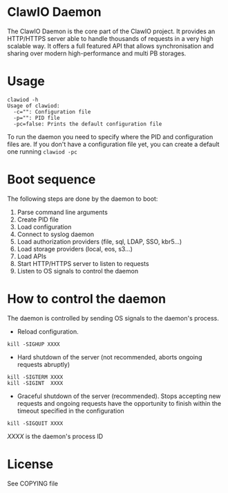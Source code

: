 # ClawIO Daemon
The ClawIO Daemon is the core part of the ClawIO project.
It provides an HTTP/HTTPS server able to handle thousands of requests in a very high scalable way.
It offers a full featured API that allows synchronisation and sharing over modern high-performance and multi PB storages.
 
# Usage
```
clawiod -h
Usage of clawiod:
  -c="": Configuration file
  -p="": PID file
  -pc=false: Prints the default configuration file
```
To run the daemon you need to specify where the PID and configuration files are.
If you don't have a configuration file yet,  you can create a default one running ```clawiod -pc```

# Boot sequence
The following steps are done by the daemon to boot:
1. Parse command line arguments
2. Create PID file
3. Load configuration
4. Connect to syslog daemon
5. Load authorization providers (file, sql, LDAP, SSO, kbr5...)
6. Load storage providers (local, eos, s3...)
7. Load APIs
8. Start HTTP/HTTPS server to listen to requests
9. Listen to OS signals to control the daemon

# How to control the daemon
The daemon is controlled by sending OS signals to the daemon's process.

- Reload configuration.
```
kill -SIGHUP XXXX
```
- Hard shutdown of the server (not recommended, aborts ongoing requests abruptly)
```
kill -SIGTERM XXXX
kill -SIGINT  XXXX
```
- Graceful shutdown of the server (recommended). Stops accepting new requests and ongoing requests have the opportunity to finish within the timeout specified in the configuration
```
kill -SIGQUIT XXXX
```

*XXXX* is the daemon's process ID

# License
See COPYING file